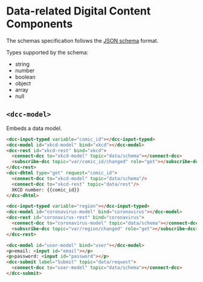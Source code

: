 # Data-related Digital Content Components

The schemas specification follows the [JSON schema](https://json-schema.org/) format.

Types supported by the schema:
* string
* number
* boolean
* object
* array
* null

## `<dcc-model>`

Embeds a data model.

~~~html
<dcc-input-typed variable="comic_id"></dcc-input-typed>
<dcc-model id="xkcd-model" bind="xkcd"></dcc-model>
<dcc-rest id="xkcd-rest" bind="xkcd">
  <connect-dcc to="xkcd-model" topic="data/schema"></connect-dcc>
  <subscribe-dcc topic="var/comic_id/changed" role="get"></subscribe-dcc>
</dcc-rest>
<dcc-dhtml type="get" request="comic_id">
  <connect-dcc to="xkcd-model" topic="data/schema"/>
  <connect-dcc to="xkcd-rest" topic="data/rest"/>
  XKCD number: {{comic_id}}
</dcc-dhtml>
~~~

~~~html
<dcc-input-typed variable="region"></dcc-input-typed>
<dcc-model id="coronavirus-model" bind="coronavirus"></dcc-model>
<dcc-rest id="coronavirus-rest" bind="coronavirus">
  <connect-dcc to="coronavirus-model" topic="data/schema"></connect-dcc>
  <subscribe-dcc topic="var/region/changed" role="get"></subscribe-dcc>
</dcc-rest>
~~~

~~~html
<dcc-model id="user-model" bind="user"></dcc-model>
<p>email: <input id="email"></p>
<p>password: <input id="password"></p>
<dcc-submit label="Submit" topic="data/request">
  <connect-dcc to="user-model" topic="data/schema"></connect-dcc>
</dcc-submit>
~~~